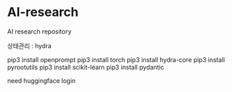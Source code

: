 # AI-research
AI research repository

상태관리 : hydra

pip3 install openprompt
pip3 install torch
pip3 install hydra-core
pip3 install pyrootutils
pip3 install scikit-learn
pip3 install pydantic

need huggingface login
